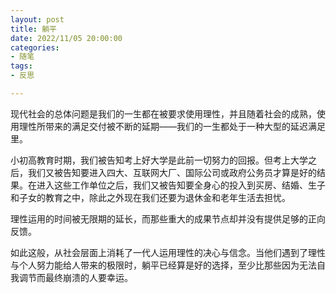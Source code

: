 ```yaml
---
layout: post
title: 躺平
date: 2022/11/05 20:00:00
categories:
- 随笔
tags:
- 反思

---
```


现代社会的总体问题是我们的一生都在被要求使用理性，并且随着社会的成熟，使用理性所带来的满足交付被不断的延期——我们的一生都处于一种大型的延迟满足里。

小初高教育时期，我们被告知考上好大学是此前一切努力的回报。但考上大学之后，我们又被告知要进入四大、互联网大厂、国际公司或政府公务员才算是好的结果。在进入这些工作单位之后，我们又被告知要全身心的投入到买房、结婚、生子和子女的教育之中，除此之外现在我们还要为退休金和老年生活去担忧。

理性运用的时间被无限期的延长，而那些重大的成果节点却并没有提供足够的正向反馈。

如此这般，从社会层面上消耗了一代人运用理性的决心与信念。当他们遇到了理性与个人努力能给人带来的极限时，躺平已经算是好的选择，至少比那些因为无法自我调节而最终崩溃的人要幸运。



